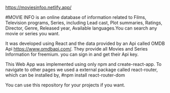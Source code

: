 https://moviesinfoo.netlify.app/


#MOVIE INFO is an online database of information related to Films, Television programs, Series, including Lead cast, Plot summaries, Ratings, Director, Genre, Released year, Available languages.You can search any movie or series you want.

It was developed using React and the data provided by an Api called  OMDB Api https://www.omdbapi.com/. They provide all Movies and Series Information for freemium. you can sign in and get their Api key.

This Web App was implemented using only npm and create-react-app. To navigate to other pages we used a external package called react-router, which can be installed by,
#npm install react-router-dom



You can use this repository for your projects if you want.




